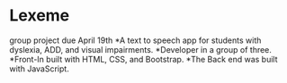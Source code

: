 # Lexeme
group project due April 19th
*A text to speech app for students with dyslexia, ADD, and visual impairments. 
*Developer in a group of three. 
*Front-In built with HTML, CSS, and Bootstrap.
*The Back end was built with JavaScript. 
